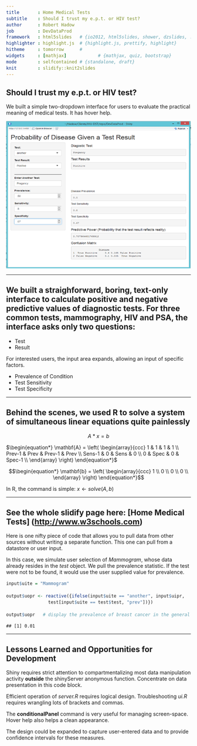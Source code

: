 ```yaml
---
title       : Home Medical Tests
subtitle    : Should I trust my e.p.t. or HIV test?
author      : Robert Hadow
job         : DevDataProd
framework   : html5slides   # {io2012, html5slides, shower, dzslides, ...}
highlighter : highlight.js  # {highlight.js, prettify, highlight}
hitheme     : tomorrow      #
widgets     : [mathjax]            # {mathjax, quiz, bootstrap}
mode        : selfcontained # {standalone, draft}
knit        : slidify::knit2slides
---
```


## Should I trust my e.p.t. or HIV test?

We built a simple two-dropdown interface for users to evaluate the practical meaning of medical tests. It has hover help.

![Pregnancy](assets/img/Pregnancy.png)




---

## We built a straighforward, boring, text-only interface to calculate positive and negative predictive values of diagnostic tests.  For three common tests, mammography, HIV and PSA, the interface asks only two questions:

* Test
* Result

For interested users, the input area expands, allowing an input of specific factors.

* Prevalence of Condition
* Test Sensitivity
* Test Specificity

---

## Behind the scenes, we used R to solve a system of simultaneous linear equations quite painlessly

$$A*x=b$$

$\begin{equation*}
\mathbf{A} = \left(
\begin{array}{ccc}
1 & 1 & 1 & 1 \\
Prev-1 & Prev & Prev-1 & Prev \\
Sens-1 & 0 & Sens & 0 \\
0 & Spec & 0 & Spec-1  \\
\end{array} \right)
\end{equation*}$


$$\begin{equation*}
\mathbf{b} = \left(
\begin{array}{ccc}
1 \\
0 \\
0 \\
0 \\
\end{array} \right)
\end{equation*}$$


In R, the command is simple:  $x \leftarrow solve(A,b)$


---

## See the whole slidify page here: [Home Medical Tests] (http://www.w3schools.com)

Here is one nifty piece of code that allows you to pull data from other sources without writing a separate function. This one can pull from a datastore or user input.

In this case, we simulate user selection of _Mammogram_, whose data already resides in the _test_ object. We pull the prevalence statistic. If the test were not to be found, it would use the user supplied value for prevalence.


```r
input$uite = "Mammogram"

output$uopr <- reactive({ifelse(input$uite == "another", input$uipr,
                test[input$uite == test$test, "prev"])})

output$uopr   # display the prevalence of breast cancer in the general population
```

```
## [1] 0.01
```



---

## Lessons Learned and Opportunities for Development

Shiny requires strict attention to compartmentalizing most data manipulation activity **outside** the shinyServer anonymous function.  Concentrate on data presentation in this code block.

Efficient operation of _server.R_ requires logical design.  Troubleshooting _ui.R_ requires wrangling lots of brackets and commas.

The **conditionalPanel** command is very useful for managing screen-space.  Hover help also helps a clean appearance.

The design could be expanded to capture user-entered data and to provide confidence intervals for these measures.

